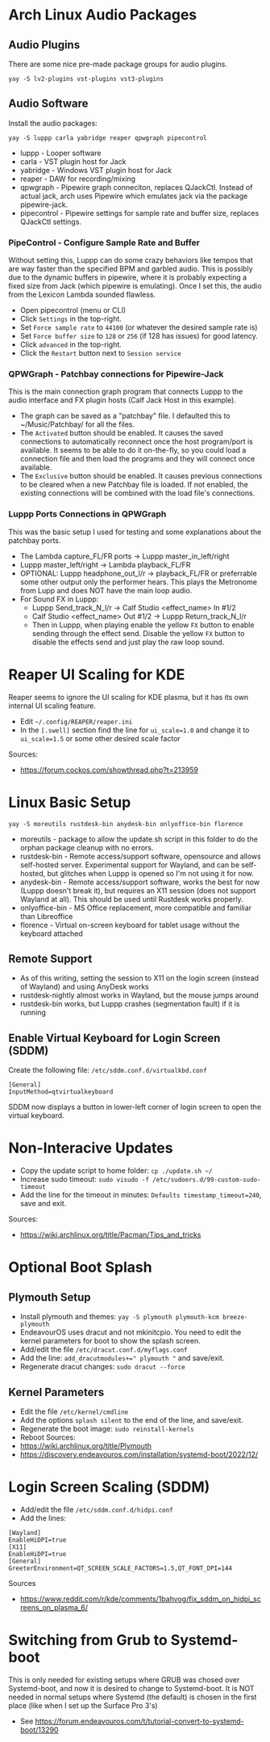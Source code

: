 # Arch Linux Audio Packages
## Audio Plugins
There are some nice pre-made package groups for audio plugins. 
```
yay -S lv2-plugins vst-plugins vst3-plugins
```
## Audio Software
Install the audio packages: 
```
yay -S luppp carla yabridge reaper qpwgraph pipecontrol
```
* luppp - Looper software
* carla - VST plugin host for Jack
* yabridge - Windows VST plugin host for Jack
* reaper - DAW for recording/mixing
* qpwgraph - Pipewire graph conneciton, replaces QJackCtl. Instead of actual jack, arch uses Pipewire which emulates jack via the package pipewire-jack.
* pipecontrol - Pipewire settings for sample rate and buffer size, replaces QJackCtl settings.

### PipeControl - Configure Sample Rate and Buffer
Without setting this, Luppp can do some crazy behaviors like tempos that are way faster than the specified BPM and garbled audio.  This is possibly due to the dynamic buffers in pipewire, where it is probably expecting a fixed size from Jack (which pipewire is emulating).  Once I set this, the audio from the Lexicon Lambda sounded flawless.
* Open pipecontrol (menu or CLI)
* Click `Settings` in the top-right.
* Set `Force sample rate` to `44100` (or whatever the desired sample rate is)
* Set `Force buffer size` to `128` or `256` (if 128 has issues) for good latency.
* Click `advanced` in the top-right.
* Click the `Restart` button next to `Session service`

### QPWGraph - Patchbay connections for Pipewire-Jack
This is the main connection graph program that connects Luppp to the audio interface and FX plugin hosts (Calf Jack Host in this example).
* The graph can be saved as a "patchbay" file. I defaulted this to ~/Music/Patchbay/ for all the files.
* The `Activated` button should be enabled. It causes the saved connections to automatically reconnect once the host program/port is available.  It seems to be able to do it on-the-fly, so you could load a connection file and then load the programs and they will connect once available.
* The `Exclusive` button should be enabled. It causes previous connections to be cleared when a new Patchbay file is loaded.  If not enabled, the existing connections will be combined with the load file's connections.

### Luppp Ports Connections in QPWGraph
This was the basic setup I used for testing and some explanations about the patchbay ports.
* The Lambda capture_FL/FR ports -> Luppp master_in_left/right
* Luppp master_left/right -> Lambda playback_FL/FR
* OPTIONAL: Luppp headphone_out_l/r -> playback_FL/FR or preferrable some other output only the performer hears.  This plays the Metronome from Lupp and does NOT have the main loop audio.
* For Sound FX in Luppp:
    * Luppp Send_track_N_l/r -> Calf Studio <effect_name> In #1/2
    * Calf Studio <effect_name> Out #1/2 -> Luppp Return_track_N_l/r
    * Then in Luppp, when playing enable the yellow `FX` button to enable sending through the effect send. Disable the yellow `FX` button to disable the effects send and just play the raw loop sound.

# Reaper UI Scaling for KDE
Reaper seems to ignore the UI scaling for KDE plasma, but it has its own internal UI scaling feature.
* Edit `~/.config/REAPER/reaper.ini`
* In the `[.swell]` section find the line for `ui_scale=1.0` and change it to `ui_scale=1.5` or some other desired scale factor

Sources:
* https://forum.cockos.com/showthread.php?t=213959

# Linux Basic Setup
```
yay -S moreutils rustdesk-bin anydesk-bin onlyoffice-bin florence
```
* moreutils - package to allow the update.sh script in this folder to do the orphan package cleanup with no errors.
* rustdesk-bin - Remote access/support software, opensource and allows self-hosted server. Experimental support for Wayland, and can be self-hosted, but glitches when Luppp is opened so I'm not using it for now.
* anydesk-bin - Remote access/support software, works the best for now (Luppp doesn't break it), but requires an X11 session (does not support Wayland at all). This should be used until Rustdesk works properly.
* onlyoffice-bin - MS Office replacement, more compatible and familiar than Libreoffice
* florence - Virtual on-screen keyboard for tablet usage without the keyboard attached
## Remote Support
* As of this writing, setting the session to X11 on the login screen (instead of Wayland) and using AnyDesk works
* rustdesk-nightly almost works in Wayland, but the mouse jumps around
* rustdesk-bin works, but Luppp crashes (segmentation fault) if it is running
## Enable Virtual Keyboard for Login Screen (SDDM)
Create the following file: `/etc/sddm.conf.d/virtualkbd.conf`
```
[General]
InputMethod=qtvirtualkeyboard
```
SDDM now displays a button in lower-left corner of login screen to open the virtual keyboard.

# Non-Interacive Updates
* Copy the update script to home folder: ```cp ./update.sh ~/```
* Increase sudo timeout: ```sudo visudo -f /etc/sudoers.d/99-custom-sudo-timeout```
* Add the line for the timeout in minutes: ```Defaults timestamp_timeout=240```, save and exit.

Sources:
* https://wiki.archlinux.org/title/Pacman/Tips_and_tricks

# Optional Boot Splash
## Plymouth Setup
* Install plymouth and themes: `yay -S plymouth plymouth-kcm breeze-plymouth`
* EndeavourOS uses dracut and not mkinitcpio. You need to edit the kernel parameters for boot to show the splash screen.
* Add/edit the file `/etc/dracut.conf.d/myflags.conf`
* Add the line: `add_dracutmodules+=" plymouth "` and save/exit.
* Regenerate dracut changes: `sudo dracut --force`
## Kernel Parameters
* Edit the file `/etc/kernel/cmdline`
* Add the options `splash silent` to the end of the line, and save/exit.
* Regenerate the boot image: `sudo reinstall-kernels`
* Reboot
Sources:
* https://wiki.archlinux.org/title/Plymouth
* https://discovery.endeavouros.com/installation/systemd-boot/2022/12/

# Login Screen Scaling (SDDM)
* Add/edit the file `/etc/sddm.conf.d/hidpi.conf`
* Add the lines:
```
[Wayland]
EnableHiDPI=true
[X11]
EnableHiDPI=true
[General]
GreeterEnvironment=QT_SCREEN_SCALE_FACTORS=1.5,QT_FONT_DPI=144
```
Sources
* https://www.reddit.com/r/kde/comments/1bahvog/fix_sddm_on_hidpi_screens_on_plasma_6/

# Switching from Grub to Systemd-boot
This is only needed for existing setups where GRUB was chosed over Systemd-boot, and now it is desired to change to Systemd-boot. It is NOT needed in normal setups where Systemd (the default) is chosen in the first place (like when I set up the Surface Pro 3's)
* See https://forum.endeavouros.com/t/tutorial-convert-to-systemd-boot/13290

